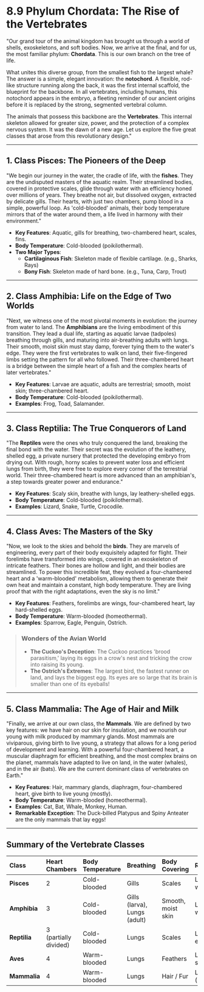 # 8.9 Phylum Chordata: The Rise of the Vertebrates

"Our grand tour of the animal kingdom has brought us through a world of shells, exoskeletons, and soft bodies. Now, we arrive at the final, and for us, the most familiar phylum: **Chordata**. This is our own branch on the tree of life.

What unites this diverse group, from the smallest fish to the largest whale? The answer is a simple, elegant innovation: the **notochord**. A flexible, rod-like structure running along the back, it was the first internal scaffold, the blueprint for the backbone. In all vertebrates, including humans, this notochord appears in the embryo, a fleeting reminder of our ancient origins before it is replaced by the strong, segmented vertebral column.

The animals that possess this backbone are the **Vertebrates**. This internal skeleton allowed for greater size, power, and the protection of a complex nervous system. It was the dawn of a new age. Let us explore the five great classes that arose from this revolutionary design."

---

## 1. Class Pisces: The Pioneers of the Deep

"We begin our journey in the water, the cradle of life, with the **fishes**. They are the undisputed masters of the aquatic realm. Their streamlined bodies, covered in protective scales, glide through water with an efficiency honed over millions of years. They breathe not air, but dissolved oxygen, extracted by delicate gills. Their hearts, with just two chambers, pump blood in a simple, powerful loop. As 'cold-blooded' animals, their body temperature mirrors that of the water around them, a life lived in harmony with their environment."

-   **Key Features**: Aquatic, gills for breathing, two-chambered heart, scales, fins.
-   **Body Temperature**: Cold-blooded (poikilothermal).
-   **Two Major Types**:
    -   **Cartilaginous Fish**: Skeleton made of flexible cartilage. (e.g., Sharks, Rays)
    -   **Bony Fish**: Skeleton made of hard bone. (e.g., Tuna, Carp, Trout)

---

## 2. Class Amphibia: Life on the Edge of Two Worlds

"Next, we witness one of the most pivotal moments in evolution: the journey from water to land. The **Amphibians** are the living embodiment of this transition. They lead a dual life, starting as aquatic larvae (tadpoles) breathing through gills, and maturing into air-breathing adults with lungs. Their smooth, moist skin must stay damp, forever tying them to the water's edge. They were the first vertebrates to walk on land, their five-fingered limbs setting the pattern for all who followed. Their three-chambered heart is a bridge between the simple heart of a fish and the complex hearts of later vertebrates."

-   **Key Features**: Larvae are aquatic, adults are terrestrial; smooth, moist skin; three-chambered heart.
-   **Body Temperature**: Cold-blooded (poikilothermal).
-   **Examples**: Frog, Toad, Salamander.

---

## 3. Class Reptilia: The True Conquerors of Land

"The **Reptiles** were the ones who truly conquered the land, breaking the final bond with the water. Their secret was the evolution of the leathery, shelled egg, a private nursery that protected the developing embryo from drying out. With rough, horny scales to prevent water loss and efficient lungs from birth, they were free to explore every corner of the terrestrial world. Their three-chambered heart is more advanced than an amphibian's, a step towards greater power and endurance."

-   **Key Features**: Scaly skin, breathe with lungs, lay leathery-shelled eggs.
-   **Body Temperature**: Cold-blooded (poikilothermal).
-   **Examples**: Lizard, Snake, Turtle, Crocodile.

---

## 4. Class Aves: The Masters of the Sky

"Now, we look to the skies and behold the **birds**. They are marvels of engineering, every part of their body exquisitely adapted for flight. Their forelimbs have transformed into wings, covered in an exoskeleton of intricate feathers. Their bones are hollow and light, and their bodies are streamlined. To power this incredible feat, they evolved a four-chambered heart and a 'warm-blooded' metabolism, allowing them to generate their own heat and maintain a constant, high body temperature. They are living proof that with the right adaptations, even the sky is no limit."

-   **Key Features**: Feathers, forelimbs are wings, four-chambered heart, lay hard-shelled eggs.
-   **Body Temperature**: Warm-blooded (homeothermal).
-   **Examples**: Sparrow, Eagle, Penguin, Ostrich.

> ### Wonders of the Avian World
> -   **The Cuckoo's Deception**: The Cuckoo practices 'brood parasitism,' laying its eggs in a crow's nest and tricking the crow into raising its young.
> -   **The Ostrich's Extremes**: The largest bird, the fastest runner on land, and lays the biggest egg. Its eyes are so large that its brain is smaller than one of its eyeballs!

---

## 5. Class Mammalia: The Age of Hair and Milk

"Finally, we arrive at our own class, the **Mammals**. We are defined by two key features: we have hair on our skin for insulation, and we nourish our young with milk produced by mammary glands. Most mammals are viviparous, giving birth to live young, a strategy that allows for a long period of development and learning. With a powerful four-chambered heart, a muscular diaphragm for efficient breathing, and the most complex brains on the planet, mammals have adapted to live on land, in the water (whales), and in the air (bats). We are the current dominant class of vertebrates on Earth."

-   **Key Features**: Hair, mammary glands, diaphragm, four-chambered heart, give birth to live young (mostly).
-   **Body Temperature**: Warm-blooded (homeothermal).
-   **Examples**: Cat, Bat, Whale, Monkey, Human.
-   **Remarkable Exception**: The Duck-billed Platypus and Spiny Anteater are the only mammals that lay eggs!

---

## Summary of the Vertebrate Classes

| Class | Heart Chambers | Body Temperature | Breathing | Body Covering | Reproduction |
| :--- | :--- | :--- | :--- | :--- | :--- |
| **Pisces** | 2 | Cold-blooded | Gills | Scales | Lays eggs in water |
| **Amphibia** | 3 | Cold-blooded | Gills (larva), Lungs (adult) | Smooth, moist skin | Lays eggs in water |
| **Reptilia** | 3 (partially divided) | Cold-blooded | Lungs | Scales | Lays leathery eggs on land |
| **Aves** | 4 | Warm-blooded | Lungs | Feathers | Lays hard-shelled eggs |
| **Mammalia** | 4 | Warm-blooded | Lungs | Hair / Fur | Live birth (mostly) |
